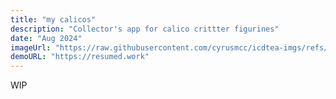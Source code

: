 ```yaml
---
title: "my calicos"
description: "Collector's app for calico crittter figurines"
date: "Aug 2024"
imageUrl: "https://raw.githubusercontent.com/cyrusmcc/icdtea-imgs/refs/heads/main/cyrusmcc/projects/banners/misternuris.png"
demoURL: "https://resumed.work"
---
```


WIP